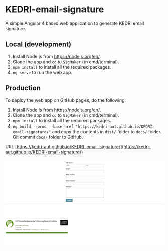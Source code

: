 # KEDRI-email-signature

A simple Angular 4 based web application to generate KEDRI email signature.

## Local (development)

1. Install Node.js from https://nodejs.org/en/.
2. Clone the app and `cd` to `SigMaker` (in cmd/terminal).
3. `npm install` to install all the required packages.
4. `ng serve` to run the web app.

## Production

To deploy the web app on GitHub pages, do the following:

1. Install Node.js from https://nodejs.org/en/.
2. Clone the app and `cd` to `SigMaker` (in cmd/terminal).
3. `npm install` to install all the required packages.
4. `ng build --prod --base-href "https://kedri-aut.github.io/KEDRI-email-signature/"` and copy the contents in `dist/` folder to `docs/` folder. Git commit `docs/` folder to GitHub.


URL [https://kedri-aut.github.io/KEDRI-email-signature/](https://kedri-aut.github.io/KEDRI-email-signature/)

![Screenshot](https://raw.githubusercontent.com/KEDRI-AUT/KEDRI-email-signature/master/SigMaker.JPG)
